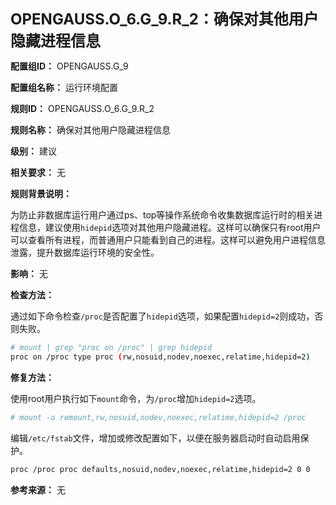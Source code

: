 **<font size="5">OPENGAUSS.O_6.G_9.R_2：确保对其他用户隐藏进程信息</font>**

**配置组ID：**
OPENGAUSS.G_9

**配置组名称：**
运行环境配置

**规则ID：**
OPENGAUSS.O_6.G_9.R_2

**规则名称：**
确保对其他用户隐藏进程信息

**级别：**
建议

**相关要求：**
无

**规则背景说明：**

为防止非数据库运行用户通过ps、top等操作系统命令收集数据库运行时的相关进程信息，建议使用`hidepid`选项对其他用户隐藏进程。这样可以确保只有root用户可以查看所有进程，而普通用户只能看到自己的进程。这样可以避免用户进程信息泄露，提升数据库运行环境的安全性。

**影响：**
无

**检查方法：**

通过如下命令检查`/proc`是否配置了`hidepid`选项，如果配置`hidepid=2`则成功，否则失败。

```bash
# mount | grep "proc on /proc" | grep hidepid
proc on /proc type proc (rw,nosuid,nodev,noexec,relatime,hidepid=2)
```

**修复方法：**

使用root用户执行如下`mount`命令，为`/proc`增加`hidepid=2`选项。

```bash
# mount -o remount,rw,nosuid,nodev,noexec,relatime,hidepid=2 /proc
```

编辑`/etc/fstab`文件，增加或修改配置如下，以便在服务器启动时自动启用保护。

```bash
proc /proc proc defaults,nosuid,nodev,noexec,relatime,hidepid=2 0 0
```

**参考来源：**
无